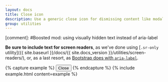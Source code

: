 ```yaml
---
layout: docs
title: Close icon
description: Use a generic close icon for dismissing content like modals and alerts.
group: utilities
---
```


[comment]: #Boosted mod: using visually hidden text instead of aria-label

**Be sure to include text for screen readers**, as we've done using [`.sr-only` utility]({{ site.baseurl }}/docs/{{ site.docs_version }}/utilities/screen-readers/), or, as a last resort, as [Bootstrap does with `aria-label`](https://getbootstrap.com/docs/4.4/utilities/close-icon/).

{% capture example %}
<button type="button" class="close">
    <span class="sr-only">Close</span>
</button>
{% endcapture %}
{% include example.html content=example %}
